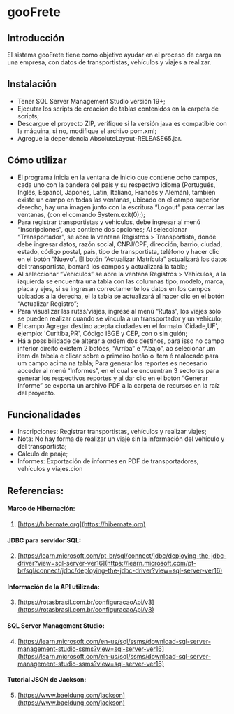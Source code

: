 #  gooFrete
## Introducción
El sistema gooFrete tiene como objetivo ayudar en el proceso de carga en una empresa, con datos de transportistas, vehículos y viajes a realizar.

## Instalación
- Tener SQL Server Management Studio versión 19+;
- Ejecutar los scripts de creación de tablas contenidos en la carpeta de scripts;
- Descargue el proyecto ZIP, verifique si la versión java es compatible con la máquina, si no, modifique el archivo pom.xml;
- Agregue la dependencia AbsoluteLayout-RELEASE65.jar.

## Cómo utilizar
- El programa inicia en la ventana de inicio que contiene ocho campos, cada uno con la bandera del país y su respectivo idioma (Portugués, Inglés, Español, Japonés, Latín, Italiano, Francés y Alemán), también existe un campo en todas las ventanas, ubicado en el campo superior derecho, hay una imagen junto con la escritura “Logout” para cerrar las ventanas, (con el comando System.exit(0););
- Para registrar transportistas y vehículos, debe ingresar al menú “Inscripciones”, que contiene dos opciones;
Al seleccionar “Transportador”, se abre la ventana Registros > Transportista, donde debe ingresar datos, razón social, CNPJ/CPF, dirección, barrio, ciudad, estado, código postal, país, tipo de transportista, teléfono y hacer clic en el botón “Nuevo". El botón “Actualizar Matrícula” actualizará los datos del transportista, borrará los campos y actualizará la tabla;
- Al seleccionar “Vehículos” se abre la ventana Registros > Vehículos, a la izquierda se encuentra una tabla con las columnas tipo, modelo, marca, placa y ejes, si se ingresan correctamente los datos en los campos ubicados a la derecha, el la tabla se actualizará al hacer clic en el botón “Actualizar Registro”;
- Para visualizar las rutas/viajes, ingrese al menú “Rutas”, los viajes solo se pueden realizar cuando se vincula a un transportador y un vehículo;
- El campo Agregar destino acepta ciudades en el formato 'Cidade,UF', ejemplo: 'Curitiba,PR', Código IBGE y CEP, con o sin guión;
- Há a possibilidade de alterar a ordem dos destinos, para isso no campo inferior direito existem 2 botões, “Arriba” e “Abajo”, ao selecionar um item da tabela e clicar sobre o primeiro botão o item é realocado para um campo acima na tabla;
Para generar los reportes es necesario acceder al menú “Informes”, en el cual se encuentran 3 sectores para generar los respectivos reportes y al dar clic en el botón “Generar Informe” se exporta un archivo PDF a la carpeta de recursos en la raíz del proyecto.

## Funcionalidades
- Inscripciones:
Registrar transportistas, vehículos y realizar viajes;
- Nota: No hay forma de realizar un viaje sin la información del vehículo y del transportista;
- Cálculo de peaje;
- Informes:
Exportación de informes en PDF de transportadores, vehículos y viajes.cion

## Referencias:

#### Marco de Hibernación:
1. [https://hibernate.org](https://hibernate.org)
#### JDBC para servidor SQL:
2. [https://learn.microsoft.com/pt-br/sql/connect/jdbc/deploying-the-jdbc-driver?view=sql-server-ver16](https://learn.microsoft.com/pt-br/sql/connect/jdbc/deploying-the-jdbc-driver?view=sql-server-ver16)
#### Información de la API utilizada:
3. [https://rotasbrasil.com.br/configuracaoApi/v3](https://rotasbrasil.com.br/configuracaoApi/v3)
#### SQL Server Management Studio:
4. [https://learn.microsoft.com/en-us/sql/ssms/download-sql-server-management-studio-ssms?view=sql-server-ver16](https://learn.microsoft.com/en-us/sql/ssms/download-sql-server-management-studio-ssms?view=sql-server-ver16)
#### Tutorial JSON de Jackson:
5. [https://www.baeldung.com/jackson](https://www.baeldung.com/jackson)
